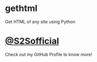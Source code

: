 # gethtml
Get HTML of any site using Python

# [@S2Sofficial](https://GitHub.com/S2Sofficial)
Check out my GitHub Profile to know more!

